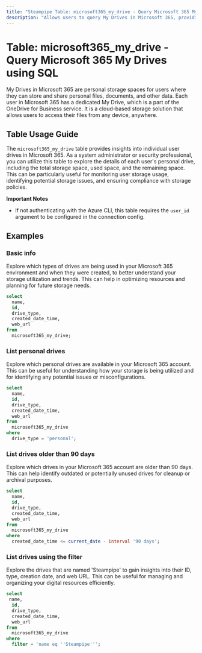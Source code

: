 ```yaml
---
title: "Steampipe Table: microsoft365_my_drive - Query Microsoft 365 My Drives using SQL"
description: "Allows users to query My Drives in Microsoft 365, providing insights into individual user drives and their associated details."
---
```


# Table: microsoft365_my_drive - Query Microsoft 365 My Drives using SQL

My Drives in Microsoft 365 are personal storage spaces for users where they can store and share personal files, documents, and other data. Each user in Microsoft 365 has a dedicated My Drive, which is a part of the OneDrive for Business service. It is a cloud-based storage solution that allows users to access their files from any device, anywhere.

## Table Usage Guide

The `microsoft365_my_drive` table provides insights into individual user drives in Microsoft 365. As a system administrator or security professional, you can utilize this table to explore the details of each user's personal drive, including the total storage space, used space, and the remaining space. This can be particularly useful for monitoring user storage usage, identifying potential storage issues, and ensuring compliance with storage policies.

**Important Notes**
- If not authenticating with the Azure CLI, this table requires the `user_id` argument to be configured in the connection config.

## Examples

### Basic info
Explore which types of drives are being used in your Microsoft 365 environment and when they were created, to better understand your storage utilization and trends. This can help in optimizing resources and planning for future storage needs.

```sql
select
  name,
  id,
  drive_type,
  created_date_time,
  web_url
from
  microsoft365_my_drive;
```

### List personal drives
Explore which personal drives are available in your Microsoft 365 account. This can be useful for understanding how your storage is being utilized and for identifying any potential issues or misconfigurations.

```sql
select
  name,
  id,
  drive_type,
  created_date_time,
  web_url
from
  microsoft365_my_drive
where
  drive_type = 'personal';
```

### List drives older than 90 days
Explore which drives in your Microsoft 365 account are older than 90 days. This can help identify outdated or potentially unused drives for cleanup or archival purposes.

```sql
select
  name,
  id,
  drive_type,
  created_date_time,
  web_url
from
  microsoft365_my_drive
where
  created_date_time <= current_date - interval '90 days';
```

### List drives using the filter
Explore the drives that are named 'Steampipe' to gain insights into their ID, type, creation date, and web URL. This can be useful for managing and organizing your digital resources efficiently.

```sql
select
 name,
  id,
  drive_type,
  created_date_time,
  web_url
from
  microsoft365_my_drive
where
  filter = 'name eq ''Steampipe''';
```